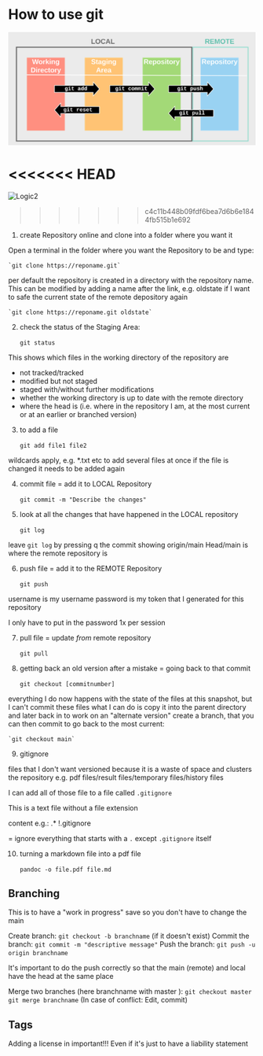 # How to use git

![Logic](https://github.com/LisaR103/ABI2024/blob/main/LogicOfGit.png)

<<<<<<< HEAD
=======
![Logic2](assets/images/LogicOfGit.png)

>>>>>>> c4c11b448b09fdf6bea7d6b6e1844fb515b1e692

1. create Repository online and clone into a folder where you want it

Open a terminal in the folder where you want the Repository to be and type:

	`git clone https://reponame.git`

per default the repository is created in a directory with the repository name. This can be modified by adding a name after the link, e.g. oldstate if I want to safe the current state of the remote depository again

	`git clone https://reponame.git oldstate`

2. check the status of the Staging Area:

	`git status`

This shows which files in the working directory of the repository are
- not tracked/tracked
- modified but not staged
- staged with/without further modifications
- whether the working directory is up to date with the remote directory
- where the head is (i.e. where in the repository I am, at the most current or at an earlier or branched version)

3. to add a file

	`git add file1 file2`

wildcards apply, e.g. *.txt etc to add several files at once
if the file is changed it needs to be added again

4. commit file = add it to LOCAL Repository

	`git commit -m "Describe the changes"`

5. look at all the changes that have happened in the LOCAL repository

	`git log`

leave `git log` by pressing q
the commit showing origin/main Head/main is where the remote repository is

6. push file = add it to the REMOTE Repository

	`git push`

username is my username
password is my token that I generated for this repository

I only have to put in the password 1x per session

7. pull file = update *from* remote repository

	`git pull`

8. getting back an old version after a mistake = going back to that commit

	`git checkout [commitnumber]`

everything I do now happens with the state of the files at this snapshot, but I can't commit these files
what I can do is copy it into the parent directory and later back in
to work on an "alternate version" create a branch, that you can then commit
to go back to the most current:

	`git checkout main`

9. gitignore

files that I don't want versioned because it is a waste of space and clusters the repository
e.g. pdf files/result files/temporary files/history files

I can add all of those file to a file called `.gitignore`

This is a text file without a file extension

content e.g.:
.*
!.gitignore

= ignore everything that starts with a `.` except `.gitignore` itself

10. turning a markdown file into a pdf file

	`pandoc -o file.pdf file.md`

## Branching

This is to have a "work in progress" save so you don't have to change the main

Create branch: `git checkout -b branchname` (if it doesn't exist)
Commit the branch: `git commit -m "descriptive message"`
Push the branch: `git push -u origin branchname`

It's important to do the push correctly so that the main (remote) and local have the head at the same place

Merge two branches (here branchname with master ):
`git checkout master`
`git merge branchname` (In case of conflict: Edit, commit)

## Tags
Adding a license in important!!! Even if it's just to have a liability statement
